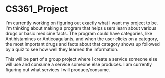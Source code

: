 # CS361_Project

I'm currently working on figuring out exactly what I want my project to be. I'm thinking about making a program that helps users learn about various drugs or basic medicine facts. The program could have categories, like Antihistamines or Anticoagulants, and when the user clicks on a category, the most important drugs and facts about that category shows up followed by a quiz to see how well they learned the information. 

This will be part of a group project where I create a service someone else will use and consume a service someone else produces. I am currently figuring out what services I will produce/consume.
